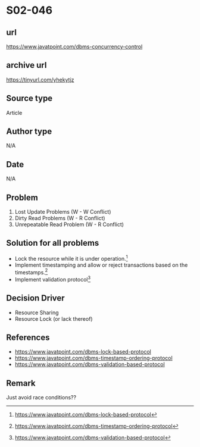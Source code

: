 # S02-046

## url

https://www.javatpoint.com/dbms-concurrency-control

## archive url

https://tinyurl.com/yhekytjz

## Source type

Article

## Author type

N/A

## Date

N/A

## Problem

1. Lost Update Problems (W - W Conflict)
2. Dirty Read Problems (W - R Conflict)
3. Unrepeatable Read Problem (W - R Conflict)

## Solution for all problems

-   Lock the resource while it is under operation.[^1]
-   Implement timestamping and allow or reject transactions based on the timestamps.[^2]
-   Implement validation protocol[^3]

## Decision Driver

-   Resource Sharing
-   Resource Lock (or lack thereof)

## References

-   https://www.javatpoint.com/dbms-lock-based-protocol
-   https://www.javatpoint.com/dbms-timestamp-ordering-protocol
-   https://www.javatpoint.com/dbms-validation-based-protocol

## Remark

Just avoid race conditions??

[^1]: https://www.javatpoint.com/dbms-lock-based-protocol
[^2]: https://www.javatpoint.com/dbms-timestamp-ordering-protocol
[^3]: https://www.javatpoint.com/dbms-validation-based-protocol
